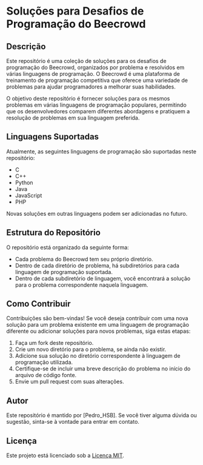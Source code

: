 # Soluções para Desafios de Programação do Beecrowd

## Descrição
Este repositório é uma coleção de soluções para os desafios de programação do Beecrowd, organizados por problema e resolvidos em várias linguagens de programação. O Beecrowd é uma plataforma de treinamento de programação competitiva que oferece uma variedade de problemas para ajudar programadores a melhorar suas habilidades.

O objetivo deste repositório é fornecer soluções para os mesmos problemas em várias linguagens de programação populares, permitindo que os desenvolvedores comparem diferentes abordagens e pratiquem a resolução de problemas em sua linguagem preferida.

## Linguagens Suportadas
Atualmente, as seguintes linguagens de programação são suportadas neste repositório:
- C
- C++
- Python
- Java
- JavaScript
- PHP

Novas soluções em outras linguagens podem ser adicionadas no futuro.

## Estrutura do Repositório
O repositório está organizado da seguinte forma:
- Cada problema do Beecrowd tem seu próprio diretório.
- Dentro de cada diretório de problema, há subdiretórios para cada linguagem de programação suportada.
- Dentro de cada subdiretório de linguagem, você encontrará a solução para o problema correspondente naquela linguagem.

## Como Contribuir
Contribuições são bem-vindas! Se você deseja contribuir com uma nova solução para um problema existente em uma linguagem de programação diferente ou adicionar soluções para novos problemas, siga estas etapas:
1. Faça um fork deste repositório.
2. Crie um novo diretório para o problema, se ainda não existir.
3. Adicione sua solução no diretório correspondente à linguagem de programação utilizada.
4. Certifique-se de incluir uma breve descrição do problema no início do arquivo de código fonte.
5. Envie um pull request com suas alterações.

## Autor
Este repositório é mantido por [Pedro_HSB]. Se você tiver alguma dúvida ou sugestão, sinta-se à vontade para entrar em contato.

## Licença
Este projeto está licenciado sob a [Licença MIT](https://opensource.org/licenses/MIT).
